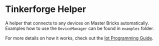 # Tinkerforge Helper
A helper that connects to any devices on Master Bricks automatically. Examples how to use the `DeviceManager` can be found in `examples` folder.

For more details on how it works, check out the [Iot Programming Guide](https://docs.google.com/document/d/1S0nfzkQXLl9Ni8oEfCvVtu3Bgjb8Stz2KH3PvBnzlPU/export?format=pdf).